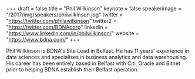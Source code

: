 +++
draft = false
title = "Phil Wilkinson"
keynote = false
speakerimage = "/2017/img/speakers/philwilkinson.jpg"
twitter = "https://twitter.com/philawilkinson"
twitter2 = "https://twitter.com/BDNAcorp"
linkedin = "https://www.linkedin.com/in/philwilkinson/"
website = "https://www.bdna.com/"
+++

Phil Wilkinson is BDNA's Site Lead in Belfast.  He has 11 years' experience in data sciences and specialises in business analytics and data warehousing.  His career has been entirely based in Belfast with Citi, Oracle and Bitnet prior to helping BDNA establish their Belfast operation.
